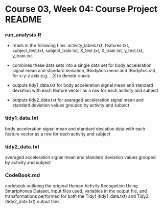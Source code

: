 # Course 03, Week 04: Course Project README

### run_analysis.R
* reads in the following files: activity_labels.txt, features.txt, subject_test.txt, subject_train.txt, X_test.txt, X_train.txt, y_test.txt, y_train.txt.

* combines these data sets into a single data set for body acceleration signal mean and standard deviation, tBodyAcc.mean and tBodyAcc.std, for x-y-z axis e.g. ...X to denote x-axis

* outputs tidy1_data.txt for body acceleration signal mean and standard deviation with each feature vector as a row for each activity and subject

* outputs tidy2_data.txt for averaged acceleration signal mean and standard deviation values grouped by activity and subject

### tidy1_data.txt
body acceleration signal mean and standard deviation data with each feature vector as a row for each activity and subject

### tidy2_data.txt
averaged acceleration signal mean and standard deviation values grouped by activity and subject

### CodeBook.md
codebook outlining the original Human Activity Recognition Using Smartphones Dataset, input files used, variables in the output file, and transformations performed for both the Tidy1 (tidy1_data.txt) and Tidy2 (tidy2_data.txt) output files